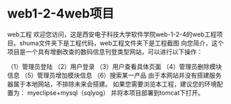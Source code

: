 # web1-2-4web项目
web工程
欢迎您访问，这是西安电子科技大学软件学院web-1-2-4的web工程项目。shuma文件夹下是工程代码，web工程文件夹下是工程截图
向您简介，这个项目是一个具有增删改查的数码信息刊登类型网站，可以进行以下操作：

（1）管理员登陆
（2）用户登录
（3）用户查看具体页面
（4）管理员删除模块信息
（5）管理员增加模块信息
（6）搜索某一产品
由于本网站并没有搭建服务器属于本地网站，不排除未来会搭建。
如果您需要浏览本工程，建议您的环境配置为：
myeclipse+mysql（sqlyog）
并将本项目部署到tomcat下打开。
